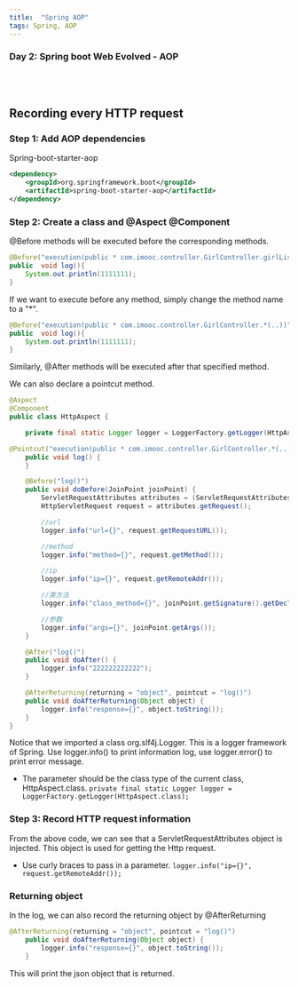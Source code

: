 ```yaml
---
title:  "Spring AOP"
tags: Spring, AOP
---
```


### Day 2: Spring boot Web Evolved - AOP

<br /><br />

## Recording every HTTP request

### Step 1: Add AOP dependencies

Spring-boot-starter-aop

```xml
<dependency>
    <groupId>org.springframework.boot</groupId>
    <artifactId>spring-boot-starter-aop</artifactId>
</dependency>
```

### Step 2: Create a class and @Aspect @Component

@Before methods will be executed before the corresponding methods.

```java
@Before("execution(public * com.imooc.controller.GirlController.girlList(..))")
public  void log(){
    System.out.println(1111111);
}
```

If we want to execute before any method, simply change the method name to a "*".

```java
@Before("execution(public * com.imooc.controller.GirlController.*(..))")
public  void log(){
    System.out.println(1111111);
}
```

Similarly, @After methods will be executed after that specified method.

We can also declare a pointcut method.

```java
@Aspect
@Component
public class HttpAspect {

    private final static Logger logger = LoggerFactory.getLogger(HttpAspect.class);

@Pointcut("execution(public * com.imooc.controller.GirlController.*(..))")
    public void log() {
    }

    @Before("log()")
    public void doBefore(JoinPoint joinPoint) {
        ServletRequestAttributes attributes = (ServletRequestAttributes) RequestContextHolder.getRequestAttributes();
        HttpServletRequest request = attributes.getRequest();

        //url
        logger.info("url={}", request.getRequestURL());

        //method
        logger.info("method={}", request.getMethod());

        //ip
        logger.info("ip={}", request.getRemoteAddr());

        //类方法
        logger.info("class_method={}", joinPoint.getSignature().getDeclaringTypeName() + "." + joinPoint.getSignature().getName());

        //参数
        logger.info("args={}", joinPoint.getArgs());
    }

    @After("log()")
    public void doAfter() {
        logger.info("222222222222");
    }

    @AfterReturning(returning = "object", pointcut = "log()")
    public void doAfterReturning(Object object) {
        logger.info("response={}", object.toString());
    }
}
```

Notice that we imported a class org.slf4j.Logger. This is a logger framework of Spring.
Use logger.info() to print information log, use logger.error() to print error message.

* The parameter should be the class type of the current class, HttpAspect.class. 
`private final static Logger logger = LoggerFactory.getLogger(HttpAspect.class);`

### Step 3: Record HTTP request information

From the above code, we can see that a ServletRequestAttributes object is injected. This object is used for 
getting the Http request.

* Use curly braces to pass in a parameter. `logger.info("ip={}", request.getRemoteAddr());`

### Returning object

In the log, we can also record the returning object by @AfterReturning

```java
@AfterReturning(returning = "object", pointcut = "log()")
    public void doAfterReturning(Object object) {
        logger.info("response={}", object.toString());
    }
```

This will print the json object that is returned.